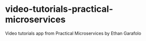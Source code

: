 # video-tutorials-practical-microservices
Video tutorials app from Practical Microservices by Ethan Garafolo
